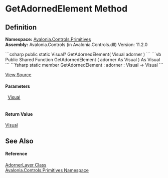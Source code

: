 # GetAdornedElement Method




## Definition
**Namespace:** <a href="N_Avalonia_Controls_Primitives">Avalonia.Controls.Primitives</a>  
**Assembly:** Avalonia.Controls (in Avalonia.Controls.dll) Version: 11.2.0

<Tabs groupId="api-code-preview">
<TabItem value="csharp" label="C#">
```csharp
public static Visual? GetAdornedElement(
	Visual adorner
)
```
</TabItem>
<TabItem value="vb" label="VB">
```vb
Public Shared Function GetAdornedElement ( 
	adorner As Visual
) As Visual
```
</TabItem>
<TabItem value="fsharp" label="F#">
```fsharp
static member GetAdornedElement : 
        adorner : Visual -> Visual 
```
</TabItem>
</Tabs>



<a href="https://github.com/AvaloniaUI/Avalonia/tree/master/src/Avalonia.Controls/Primitives/AdornerLayer.cs#L60" title="View the source code">View Source</a>



#### Parameters
<dl><dt>  <a href="T_Avalonia_Visual">Visual</a></dt><dd> </dd></dl>

#### Return Value
<a href="T_Avalonia_Visual">Visual</a>

## See Also


#### Reference
<a href="T_Avalonia_Controls_Primitives_AdornerLayer">AdornerLayer Class</a>  
<a href="N_Avalonia_Controls_Primitives">Avalonia.Controls.Primitives Namespace</a>  

